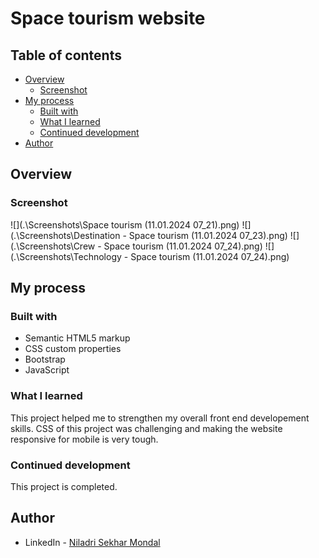 # Space tourism website


## Table of contents

- [Overview](#overview)
  - [Screenshot](#screenshot)
- [My process](#my-process)
  - [Built with](#built-with)
  - [What I learned](#what-i-learned)
  - [Continued development](#continued-development)
- [Author](#author)

## Overview

### Screenshot

![](.\Screenshots\Space tourism (11.01.2024 07_21).png)
![](.\Screenshots\Destination - Space tourism (11.01.2024 07_23).png)
![](.\Screenshots\Crew - Space tourism (11.01.2024 07_24).png)
![](.\Screenshots\Technology - Space tourism (11.01.2024 07_24).png)


## My process

### Built with

- Semantic HTML5 markup
- CSS custom properties
- Bootstrap
- JavaScript


### What I learned

This project helped me to strengthen my overall front end developement skills. CSS of this project was challenging and making the website responsive for mobile is very tough.

### Continued development

This project is completed.

## Author

- LinkedIn - [Niladri Sekhar Mondal](https://www.linkedin.com/in/niladri-sekhar-mondal-118b0a204/)
